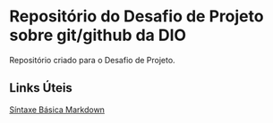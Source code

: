 # Repositório do Desafio de Projeto sobre git/github da DIO
Repositório criado para o Desafio de Projeto.

## Links Úteis
[Síntaxe Básica Markdown](https://www.markdownguide.org/basic-syntax/)
